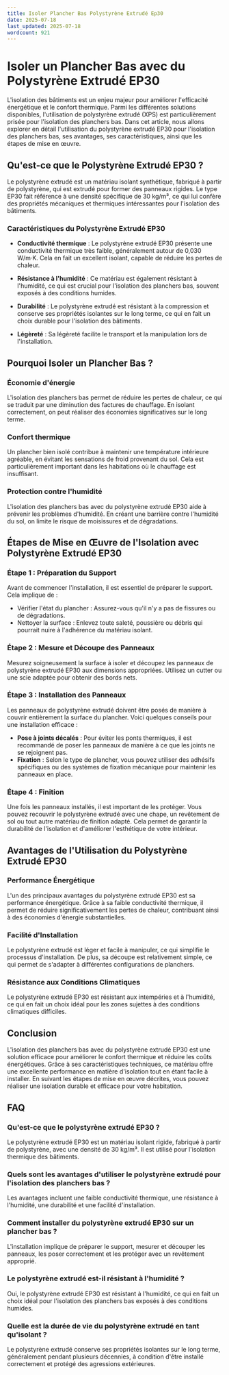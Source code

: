 ```yaml
---
title: Isoler Plancher Bas Polystyrène Extrudé Ep30
date: 2025-07-18
last_updated: 2025-07-18
wordcount: 921
---
```


# Isoler un Plancher Bas avec du Polystyrène Extrudé EP30

L'isolation des bâtiments est un enjeu majeur pour améliorer l'efficacité énergétique et le confort thermique. Parmi les différentes solutions disponibles, l'utilisation de polystyrène extrudé (XPS) est particulièrement prisée pour l'isolation des planchers bas. Dans cet article, nous allons explorer en détail l'utilisation du polystyrène extrudé EP30 pour l'isolation des planchers bas, ses avantages, ses caractéristiques, ainsi que les étapes de mise en œuvre.

## Qu'est-ce que le Polystyrène Extrudé EP30 ?

Le polystyrène extrudé est un matériau isolant synthétique, fabriqué à partir de polystyrène, qui est extrudé pour former des panneaux rigides. Le type EP30 fait référence à une densité spécifique de 30 kg/m³, ce qui lui confère des propriétés mécaniques et thermiques intéressantes pour l'isolation des bâtiments.

### Caractéristiques du Polystyrène Extrudé EP30

- **Conductivité thermique** : Le polystyrène extrudé EP30 présente une conductivité thermique très faible, généralement autour de 0,030 W/m·K. Cela en fait un excellent isolant, capable de réduire les pertes de chaleur.
  
- **Résistance à l'humidité** : Ce matériau est également résistant à l'humidité, ce qui est crucial pour l'isolation des planchers bas, souvent exposés à des conditions humides.

- **Durabilité** : Le polystyrène extrudé est résistant à la compression et conserve ses propriétés isolantes sur le long terme, ce qui en fait un choix durable pour l'isolation des bâtiments.

- **Légèreté** : Sa légèreté facilite le transport et la manipulation lors de l'installation.

## Pourquoi Isoler un Plancher Bas ?

### Économie d'énergie

L'isolation des planchers bas permet de réduire les pertes de chaleur, ce qui se traduit par une diminution des factures de chauffage. En isolant correctement, on peut réaliser des économies significatives sur le long terme.

### Confort thermique

Un plancher bien isolé contribue à maintenir une température intérieure agréable, en évitant les sensations de froid provenant du sol. Cela est particulièrement important dans les habitations où le chauffage est insuffisant.

### Protection contre l'humidité

L'isolation des planchers bas avec du polystyrène extrudé EP30 aide à prévenir les problèmes d'humidité. En créant une barrière contre l'humidité du sol, on limite le risque de moisissures et de dégradations.

## Étapes de Mise en Œuvre de l'Isolation avec Polystyrène Extrudé EP30

### Étape 1 : Préparation du Support

Avant de commencer l'installation, il est essentiel de préparer le support. Cela implique de :

- Vérifier l'état du plancher : Assurez-vous qu'il n'y a pas de fissures ou de dégradations.
- Nettoyer la surface : Enlevez toute saleté, poussière ou débris qui pourrait nuire à l'adhérence du matériau isolant.

### Étape 2 : Mesure et Découpe des Panneaux

Mesurez soigneusement la surface à isoler et découpez les panneaux de polystyrène extrudé EP30 aux dimensions appropriées. Utilisez un cutter ou une scie adaptée pour obtenir des bords nets.

### Étape 3 : Installation des Panneaux

Les panneaux de polystyrène extrudé doivent être posés de manière à couvrir entièrement la surface du plancher. Voici quelques conseils pour une installation efficace :

- **Pose à joints décalés** : Pour éviter les ponts thermiques, il est recommandé de poser les panneaux de manière à ce que les joints ne se rejoignent pas.
- **Fixation** : Selon le type de plancher, vous pouvez utiliser des adhésifs spécifiques ou des systèmes de fixation mécanique pour maintenir les panneaux en place.

### Étape 4 : Finition

Une fois les panneaux installés, il est important de les protéger. Vous pouvez recouvrir le polystyrène extrudé avec une chape, un revêtement de sol ou tout autre matériau de finition adapté. Cela permet de garantir la durabilité de l'isolation et d'améliorer l'esthétique de votre intérieur.

## Avantages de l'Utilisation du Polystyrène Extrudé EP30

### Performance Énergétique

L'un des principaux avantages du polystyrène extrudé EP30 est sa performance énergétique. Grâce à sa faible conductivité thermique, il permet de réduire significativement les pertes de chaleur, contribuant ainsi à des économies d'énergie substantielles.

### Facilité d'Installation

Le polystyrène extrudé est léger et facile à manipuler, ce qui simplifie le processus d'installation. De plus, sa découpe est relativement simple, ce qui permet de s'adapter à différentes configurations de planchers.

### Résistance aux Conditions Climatiques

Le polystyrène extrudé EP30 est résistant aux intempéries et à l'humidité, ce qui en fait un choix idéal pour les zones sujettes à des conditions climatiques difficiles.

## Conclusion

L'isolation des planchers bas avec du polystyrène extrudé EP30 est une solution efficace pour améliorer le confort thermique et réduire les coûts énergétiques. Grâce à ses caractéristiques techniques, ce matériau offre une excellente performance en matière d'isolation tout en étant facile à installer. En suivant les étapes de mise en œuvre décrites, vous pouvez réaliser une isolation durable et efficace pour votre habitation.

## FAQ

### Qu'est-ce que le polystyrène extrudé EP30 ?

Le polystyrène extrudé EP30 est un matériau isolant rigide, fabriqué à partir de polystyrène, avec une densité de 30 kg/m³. Il est utilisé pour l'isolation thermique des bâtiments.

### Quels sont les avantages d'utiliser le polystyrène extrudé pour l'isolation des planchers bas ?

Les avantages incluent une faible conductivité thermique, une résistance à l'humidité, une durabilité et une facilité d'installation.

### Comment installer du polystyrène extrudé EP30 sur un plancher bas ?

L'installation implique de préparer le support, mesurer et découper les panneaux, les poser correctement et les protéger avec un revêtement approprié.

### Le polystyrène extrudé est-il résistant à l'humidité ?

Oui, le polystyrène extrudé EP30 est résistant à l'humidité, ce qui en fait un choix idéal pour l'isolation des planchers bas exposés à des conditions humides.

### Quelle est la durée de vie du polystyrène extrudé en tant qu'isolant ?

Le polystyrène extrudé conserve ses propriétés isolantes sur le long terme, généralement pendant plusieurs décennies, à condition d'être installé correctement et protégé des agressions extérieures.